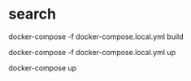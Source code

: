 # search

docker-compose -f docker-compose.local.yml build

docker-compose -f docker-compose.local.yml up

docker-compose up
